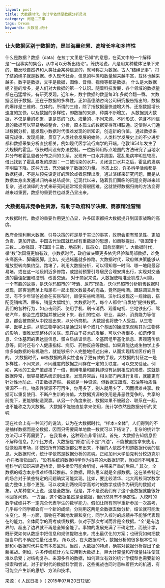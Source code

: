 ```yaml
---
layout: post
title: 大数据时代，统计学依然是数据分析灵魂
category: 闲话二三事
tags: Dream
keywords: 大数据,统计
---
```


### 让大数据区别于数据的，是其海量积累、高增长率和多样性

什么是数据？数据（data）在拉丁文里是“已知”的意思，在英文中的一个解释是“一组事实的集合，从中可以分析出结论”。笼统地说，凡是用某种载体记录下来的、能反映自然界和人类社会某种信息的，就可称之为数据。古人“结绳记事”，打了结的绳子就是数据。步入现代社会，信息的种类和数量越来越丰富，载体也越来越多。数字是数据，文字是数据，图像、音频、视频等都是数据。
什么是大数据呢？量的增多，是人们对大数据的第一个认识。随着科技发展，各个领域的数据量都在迅猛增长。有研究发现，近年来，数字数据的数量每3年多就会翻一番。
大数据区别于数据，还在于数据的多样性。正如高德纳咨询公司研究报告指出的，数据的爆炸是三维的、立体的。所谓的三维，除了指数据量快速增大外，还指数据增长速度的加快，以及数据的多样性，即数据的来源、种类不断增加。
从数据到大数据，不仅是量的积累，更是质的飞跃。海量的、不同来源、不同形式、包含不同信息的数据可以容易地被整合、分析，原本孤立的数据变得互相联通。这使得人们通过数据分析，能发现小数据时代很难发现的新知识，创造新的价值。
通过数据来研究规律、发现规律，贯穿了人类社会发展的始终。人类科学发展史上的不少进步都和数据采集分析直接相关，例如现代医学流行病学的开端。伦敦1854年发生了大规模的霍乱，很长时间没有办法控制。一位医师用标点地图的方法研究了当地水井分布和霍乱患者分布之间的关系，发现有一口水井周围，霍乱患病率明显较高，借此找到了霍乱暴发的原因：一口被污染的水井。关闭这口水井之后，霍乱的发病率明显下降。这种方法，充分展示了数据的力量。
本质上说，许多科学活动都是数据挖掘，不是从预先设定好的理论或者原理出发，通过演绎来研究问题，而是从数据本身出发通过归纳来总结规律。近现代以来，随着我们面临的问题变得越来越复杂，通过演绎的方式来研究问题常常变得很困难。这就使得数据归纳的方法变得越来越重要，数据的重要性也越发凸显出来。


### 大数据是非竞争性资源，有助于政府科学决策、商家精准营销

大数据时代，数据的重要作用更加凸显，许多国家都把大数据提升到国家战略的高度。

政府合理利用大数据，引导决策的将是基于实证的事实，政府会更有预见性、更加负责、更加开放。中国古代治国就已经有重数据的思想，如商鞅提出，“强国知十三数……欲强国，不知国十三数，地虽利，民虽众，国愈弱至削”。大数据时代，循“数”治国将更加有效。小数据时代，政府做决策更多依凭经验和局部数据，难免头痛医头、脚痛医脚。比如，交通堵塞就多修路。大数据时代，政府做决策能够从粗放型转向集约型。路堵了，利用大数据分析，可以得知哪一时间、哪一地段最容易堵，或在这一地段附近多修路，或提前预警引导居民合理安排出行，实现对交通流的最佳配置和控制，改善交通。
对于商家来说，大数据使精准营销成为可能。一个有趣的故事，是沃尔玛超市的“啤酒、尿布”现象。沃尔玛超市分析销售数据时发现，顾客消费单上和尿布一起出现次数最多的商品，竟然是啤酒。跟踪调查后发现，有不少年轻爸爸会在买尿布时，顺便买些啤酒喝。沃尔玛发现这一规律后，搭配促销啤酒、尿布，销量大幅增加。大数据时代，每个人都会“自发地”提供数据。我们的各种行为，如点击网页、使用手机、刷卡消费、观看电视、坐地铁出行、驾驶汽车，都会生成数据并被记录下来，我们的性别、职业、喜好、消费能力等信息，都会被商家从中挖掘出来，以分析商机。
大数据也将使个人受益。从生物学、医学上讲，以前生物学家只是通过对单个或几个基因的操控来观察其对生物体的影响，很难发现整体的关联。现在由于技术的发展，可以分析很多，如遗传信息、全体基因的表达量信息、蛋白质族谱信息、全基因组甲基化信息、表观遗传信息等。同时还有个人健康指标、病历、药物反应等数据。如果真能达成生物学上多维多向数据的有机融合，就能够把个人完整地描述出来，从而实现精准医疗的目的。
大数据时代，审核数据的真实性也有了更有效的手段。大数据的特征之一是多样性，不同来源、不同维度的数据之间存在一定的关联度，可以交叉验证。例如，某地的工业产值虚报了一倍，但用电量和能耗却没有达到相应的规模。这就是数据异常，很容易被系统识别出来。发现异常后，相关部门再进行复核，就能更有针对性地防止、打击数据造假。
数据是一种资源，但数据又跟煤、石油等物质性资源不一样。物质性资源不可再生，你用多了，别人就用少了，因而很难共享。数据可以重复使用、不断产生新的价值。大数据资源的使用是非恶性竞争的，共享的前提下，更能够制造双赢。从另一个角度来说，数据如果不被融合、联系在一起，也不能称之为大数据。
大数据不能被直接拿来使用，统计学依然是数据分析的灵魂

现在社会上有一种流行的说法，认为在大数据时代，“样本=全体”，人们得到的不是抽样数据而是全数据，因而只需要简单地数一数就可以下结论了，复杂的统计学方法可以不再需要了。
在我看来，这种观点非常错误。首先，大数据告知信息但不解释信息。打个比方说，大数据是“原油”而不是“汽油”，不能被直接拿来使用。就像股票市场，即使把所有的数据都公布出来，不懂的人依然不知道数据代表的信息。大数据时代，统计学依然是数据分析的灵魂。正如加州大学伯克利分校迈克尔·乔丹教授指出的，“没有系统的数据科学作为指导的大数据研究，就如同不利用工程科学的知识来建造桥梁，很多桥梁可能会坍塌，并带来严重的后果。”
其次，全数据的概念本身很难经得起推敲。全数据，顾名思义就是全部数据。这在某些特定的场合对于某些特定的问题确实可能实现。比如，要比较清华、北大两校同学数学能力整体上哪个更强，可以收集到两校同学高考时的数学成绩作为研究的数据对象。从某种意义上说，这是全数据。但是，并不是说我们有了这个全数据就能很好地回答问题。
一方面，这个数据虽然是全数据，但仍然具有不确定性。入校时的数学成绩并不一定完全代表学生的数学能力。假如让所有同学重新参加一次高考，几乎每个同学都会有一个新的成绩。分别用这两组全数据去做分析，结论就可能发生变化。另一方面，事物在不断地发展和变化，同学入校时的成绩并不能够代表现在的能力。全体同学的高考成绩数据，仅对于那次考试而言是全数据。“全”是有边界的，超出了边界就不再是全知全能了。事物的发展充满了不确定性，而统计学，既研究如何从数据中把信息和规律提取出来，找出最优化的方案；也研究如何把数据当中的不确定性量化出来。
所以说，在大数据时代，数据分析的很多根本性问题和小数据时代并没有本质区别。当然，大数据的特点，确实对数据分析提出了全新挑战。例如，许多传统统计方法应用到大数据上，巨大计算量和存储量往往使其难以承受；对结构复杂、来源多样的数据，如何建立有效的统计学模型也需要新的探索和尝试。对于新时代的数据科学而言，这些挑战也同时意味着巨大的机遇，有可能会产生新的思想、方法和技术。

来源：《 人民日报 》（ 2015年07月20日12版）

